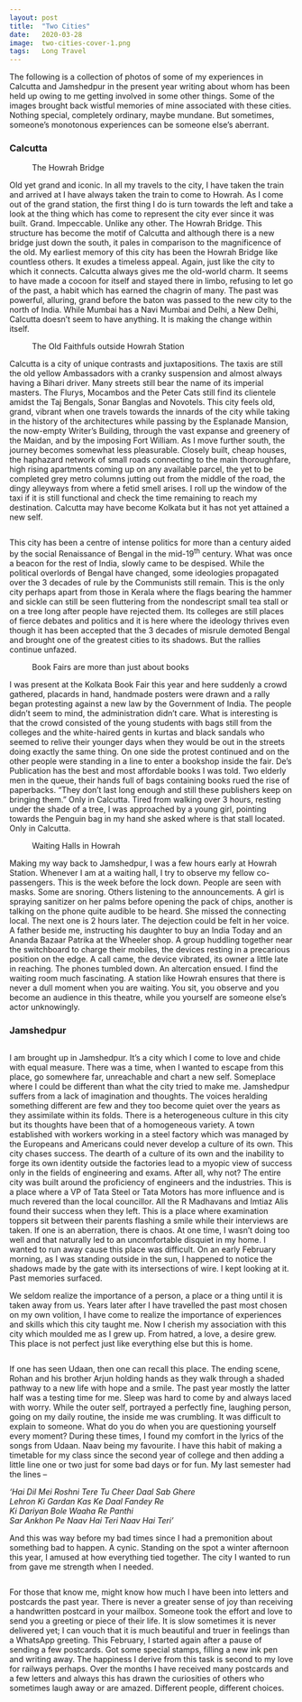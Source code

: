 ```yaml
---
layout:	post
title:	"Two Cities"
date:	2020-03-28
image:	two-cities-cover-1.png
tags:	Long Travel
---
```


<p class="intro"><span class="dropcap">T</span>he following is a collection of photos of some of my experiences in Calcutta and Jamshedpur in the present year writing about whom has been held up owing to me getting involved in some other things. Some of the images brought back wistful memories of mine associated with these cities. Nothing special, completely ordinary, maybe mundane. But sometimes, someone’s monotonous experiences can be someone else’s aberrant.</p>

### Calcutta
<figure>
	<img src="{{ '/assets/img/calcutta-1.jpg' | prepend: site.baseurl }}" alt=""> 
	<figcaption>The Howrah Bridge</figcaption>
</figure>

Old yet grand and iconic. In all my travels to the city, I have taken the train and arrived at I have always taken the train to come to Howrah. As I come out of the grand station, the first thing I do is turn towards the left and take a look at the thing which has come to represent the city ever since it was built. Grand. Impeccable. Unlike any other. The Howrah Bridge. This structure has become the motif of Calcutta and although there is a new bridge just down the south, it pales in comparison to the magnificence of the old. My earliest memory of this city has been the Howrah Bridge like countless others. It exudes a timeless appeal. Again, just like the city to which it connects. Calcutta always gives me the old-world charm. It seems to have made a cocoon for itself and stayed there in limbo, refusing to let go of the past, a habit which has earned the chagrin of many. The past was powerful, alluring, grand before the baton was passed to the new city to the north of India. While Mumbai has a Navi Mumbai and Delhi, a New Delhi, Calcutta doesn’t seem to have anything. It is making the change within itself.

<figure>
	<img src="{{ '/assets/img/two-cities-2.jpg' | prepend: site.baseurl }}" alt=""> 
	<figcaption>The Old Faithfuls outside Howrah Station</figcaption>
</figure>

Calcutta is a city of unique contrasts and juxtapositions. The taxis are still the old yellow Ambassadors with a cranky suspension and almost always having a Bihari driver. Many streets still bear the name of its imperial masters. The Flurys, Mocambos and the Peter Cats still find its clientele amidst the Taj Bengals, Sonar Banglas and Novotels. This city feels old, grand, vibrant when one travels towards the innards of the city while taking in the history of the architectures while passing by the Esplanade Mansion, the now-empty Writer’s Building, through the vast expanse and greenery of the Maidan, and by the imposing Fort William. As I move further south, the journey becomes somewhat less pleasurable. Closely built, cheap houses, the haphazard network of small roads connecting to the main thoroughfare, high rising apartments coming up on any available parcel, the yet to be completed grey metro columns jutting out from the middle of the road, the dingy alleyways from where a fetid smell arises. I roll up the window of the taxi if it is still functional and check the time remaining to reach my destination. Calcutta may have become Kolkata but it has not yet attained a new self.

<img src="{{ '/assets/img/two-cities-3.jpg' | prepend: site.baseurl }}" alt=""> 

This city has been a centre of intense politics for more than a century aided by the social Renaissance of Bengal in the mid-19<sup>th</sup> century. What was once a beacon for the rest of India, slowly came to be despised. While the political overlords of Bengal have changed, some ideologies propagated over the 3 decades of rule by the Communists still remain. This is the only city perhaps apart from those in Kerala where the flags bearing the hammer and sickle can still be seen fluttering from the nondescript small tea stall or on a tree long after people have rejected them. Its colleges are still places of fierce debates and politics and it is here where the ideology thrives even though it has been accepted that the 3 decades of misrule demoted Bengal and brought one of the greatest cities to its shadows. But the rallies continue unfazed.

<figure>
	<img src="{{ '/assets/img/two-cities-4.jpg' | prepend: site.baseurl }}" alt=""> 
	<figcaption>Book Fairs are more than just about books</figcaption>
</figure>

I was present at the Kolkata Book Fair this year and here suddenly a crowd gathered, placards in hand, handmade posters were drawn and a rally began protesting against a new law by the Government of India. The people didn’t seem to mind, the administration didn’t care. What is interesting is that the crowd consisted of the young students with bags still from the colleges and the white-haired gents in kurtas and black sandals who seemed to relive their younger days when they would be out in the streets doing exactly the same thing. On one side the protest continued and on the other people were standing in a line to enter a bookshop inside the fair. De’s Publication has the best and most affordable books I was told. Two elderly men in the queue, their hands full of bags containing books rued the rise of paperbacks. “They don’t last long enough and still these publishers keep on bringing them.” Only in Calcutta. Tired from walking over 3 hours, resting under the shade of a tree, I was approached by a young girl, pointing towards the Penguin bag in my hand she asked where is that stall located. Only in Calcutta.

<figure>
	<img src="{{ '/assets/img/two-cities-5.jpg' | prepend: site.baseurl }}" alt=""> 
	<figcaption>Waiting Halls in Howrah</figcaption>
</figure>

Making my way back to Jamshedpur, I was a few hours early at Howrah Station. Whenever I am at a waiting hall, I try to observe my fellow co-passengers. This is the week before the lock down. People are seen with masks. Some are snoring. Others listening to the announcements. A girl is spraying sanitizer on her palms before opening the pack of chips, another is talking on the phone quite audible to be heard. She missed the connecting local. The next one is 2 hours later. The dejection could be felt in her voice. A father beside me, instructing his daughter to buy an India Today and an Ananda Bazaar Patrika at the Wheeler shop. A group huddling together near the switchboard to charge their mobiles, the devices resting in a precarious position on the edge. A call came, the device vibrated, its owner a little late in reaching. The phones tumbled down. An altercation ensued. I find the waiting room much fascinating. A station like Howrah ensures that there is never a dull moment when you are waiting. You sit, you observe and you become an audience in this theatre, while you yourself are someone else’s actor unknowingly.

### Jamshedpur

<img src="{{ '/assets/img/two-cities-6.jpg' | prepend: site.baseurl }}" alt=""> 

I am brought up in Jamshedpur. It’s a city which I come to love and chide with equal measure. There was a time, when I wanted to escape from this place, go somewhere far, unreachable and chart a new self. Someplace where I could be different than what the city tried to make me. Jamshedpur suffers from a lack of imagination and thoughts. The voices heralding something different are few and they too become quiet over the years as they assimilate within its folds. There is a heterogeneous culture in this city but its thoughts have been that of a homogeneous variety. A town established with workers working in a steel factory which was managed by the Europeans and Americans could never develop a culture of its own. This city chases success. The dearth of a culture of its own and the inability to forge its own identity outside the factories lead to a myopic view of success only in the fields of engineering and exams. After all, why not? The entire city was built around the proficiency of engineers and the industries. This is a place where a VP of Tata Steel or Tata Motors has more influence and is much revered than the local councillor. All the R Madhavans and Imtiaz Alis found their success when they left. This is a place where examination toppers sit between their parents flashing a smile while their interviews are taken. If one is an aberration, there is chaos. At one time, I wasn’t doing too well and that naturally led to an uncomfortable disquiet in my home. I wanted to run away cause this place was difficult. On an early February morning, as I was standing outside in the sun, I happened to notice the shadows made by the gate with its intersections of wire. I kept looking at it. Past memories surfaced.

We seldom realize the importance of a person, a place or a thing until it is taken away from us. Years later after I have travelled the past most chosen on my own volition, I have come to realize the importance of experiences and skills which this city taught me. Now I cherish my association with this city which moulded me as I grew up. From hatred, a love, a desire grew. This place is not perfect just like everything else but this is home.

<img src="{{ '/assets/img/two-cities-8.jpg' | prepend: site.baseurl }}" alt=""> 

If one has seen Udaan, then one can recall this place. The ending scene, Rohan and his brother Arjun holding hands as they walk through a shaded pathway to a new life with hope and a smile. The past year mostly the latter half was a testing time for me. Sleep was hard to come by and always laced with worry. While the outer self, portrayed a perfectly fine, laughing person, going on my daily routine, the inside me was crumbling. It was difficult to explain to someone. What do you do when you are questioning yourself every moment? During these times, I found my comfort in the lyrics of the songs from Udaan. Naav being my favourite. I have this habit of making a timetable for my class since the second year of college and then adding a little line one or two just for some bad days or for fun. My last semester had the lines –

<i>
‘Hai Dil Mei Roshni Tere Tu Cheer Daal Sab Ghere <br />
Lehron Ki Gardan Kas Ke Daal Fandey Re <br />
Ki Dariyan Bole Waaha Re Panthi <br />
Sar Ankhon Pe Naav Hai Teri Naav Hai Teri’
</i>

And this was way before my bad times since I had a premonition about something bad to happen. A cynic. Standing on the spot a winter afternoon this year, I amused at how everything tied together. The city I wanted to run from gave me strength when I needed.

<img src="{{ '/assets/img/two-cities-7.jpg' | prepend: site.baseurl }}" alt=""> 

For those that know me, might know how much I have been into letters and postcards the past year. There is never a greater sense of joy than receiving a handwritten postcard in your mailbox. Someone took the effort and love to send you a greeting or piece of their life. It is slow sometimes it is never delivered yet; I can vouch that it is much beautiful and truer in feelings than a WhatsApp greeting. This February, I started again after a pause of sending a few postcards. Got some special stamps, filling a new ink pen and writing away. The happiness I derive from this task is second to my love for railways perhaps. Over the months I have received many postcards and a few letters and always this has drawn the curiosities of others who sometimes laugh away or are amazed. Different people, different choices.

<img src="{{ '/assets/img/two-cities-9.jpeg' | prepend: site.baseurl }}" alt=""> 

